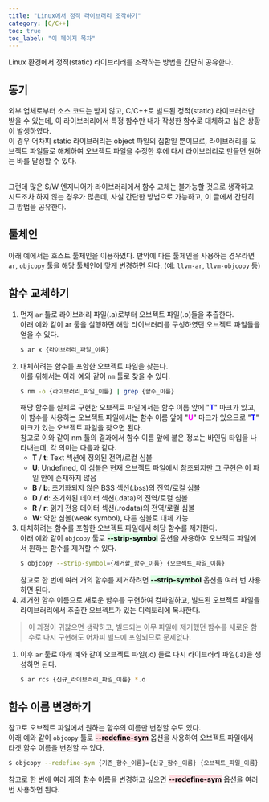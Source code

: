 ```yaml
---
title: "Linux에서 정적 라이브러리 조작하기"
category: [C/C++]
toc: true
toc_label: "이 페이지 목차"
---
```


Linux 환경에서 정적(static) 라이브리러를 조작하는 방법을 간단히 공유한다.

## 동기
외부 업체로부터 소스 코드는 받지 않고, C/C++로 빌드된 정적(static) 라이브러러만 받을 수 있는데, 이 라이브러리에서 특정 함수만 내가 작성한 함수로 대체하고 싶은 상황이 발생하였다.  
이 경우 어차피 static 라이브러리는 object 파일의 집합일 뿐이므로, 라이브러리를 오브젝트 파일들로 해체하여 오브젝트 파일을 수정한 후에 다시 라이브러리로 만들면 원하는 바를 달성할 수 있다.  
<br>

그런데 많은 S/W 엔지니어가 라이브러리에서 함수 교체는 불가능할 것으로 생각하고 시도조차 하지 않는 경우가 많은데, 사실 간단한 방법으로 가능하고, 이 글에서 간단히 그 방법을 공유한다.

## 툴체인
아래 예에서는 호스트 툴체인을 이용하였다. 만약에 다른 툴체인을 사용하는 경우라면 `ar`, `objcopy` 툴을 해당 툴체인에 맞게 변경하면 된다. (예: `llvm-ar`, `llvm-objcopy` 등)

## 함수 교체하기
1. 먼저 `ar` 툴로 라이브러리 파일(.a)로부터 오브젝트 파일(.o)들을 추출한다.  
   아래 예와 같이 ar 툴을 실행하면 해당 라이브러리를 구성하였던 오브젝트 파일들을 얻을 수 있다.
   ```sh
   $ ar x {라이브러리_파일_이름}
   ```
1. 대체하려는 함수를 포함한 오브젝트 파일을 찾는다.  
   이를 위해서는 아래 예와 같이 `nm` 툴로 찾을 수 있다.
   ```sh
   $ nm -o {라이브러리_파일_이름} | grep {함수_이름}
   ```
   해당 함수를 실제로 구현한 오브젝트 파일에서는 함수 이름 앞에 "<span style="color:blue">**T**</span>" 마크가  있고, 이 함수를 사용하는 오브젝트 파일에서는 함수 이름 앞에 "<span style="color:magenta">**U**</span>" 마크가  있으므로 "<span style="color:blue">**T**</span>" 마크가 있는 오브젝트 파일을 찾으면 된다.  
   참고로 이와 같이 nm 툴의 결과에서 함수 이름 앞에 붙은 정보는 바인딩 타입을 나타내는데, 각 의미는 다음과 같다.
   - **T** / **t**: Text 섹션에 정의된 전역/로컬 심볼
   - **U**: Undefined, 이 심볼은 현재 오브젝트 파일에서 참조되지만 그 구현은 이 파일 안에 존재하지 않음
   - **B** / **b**: 초기화되지 않은 BSS 섹션(.bss)의 전역/로컬 심볼
   - **D** / **d**: 초기화된 데이터 섹션(.data)의 전역/로컬 심볼
   - **R** / **r**: 읽기 전용 데이터 섹션(.rodata)의 전역/로컬 심볼
   - **W**: 약한 심볼(weak symbol), 다른 심볼로 대체 가능
1. 대체하려는 함수를 포함한 오브젝트 파일에서 해당 함수를 제거한다.  
   아래 예와 같이 `objcopy` 툴로 **<mark style='background-color: #dcffe4'>--strip-symbol</mark>** 옵션을 사용하여 오브젝트 파일에서 원하는 함수를 제거할 수 있다.
   ```sh
   $ objcopy --strip-symbol={제거할_함수_이름} {오브젝트_파일_이름}
   ```
   참고로 한 번에 여러 개의 함수를 제거하려면 **<mark style='background-color: #dcffe4'>--strip-symbol</mark>** 옵션을 여러 번 사용하면 된다.
1. 제거한 함수 이름으로 새로운 함수를 구현하여 컴파일하고, 빌드된 오브젝트 파일을 라이브러리에서 추출한 오브젝트가 있는 디렉토리에 복사한다.  
> 이 과정이 귀찮으면 생략하고, 빌드되는 아무 파일에 제거했던 함수를 새로운 함수로 다시 구현해도 어차피 빌드에 포함되므로 문제없다.
1. 이후 `ar` 툴로 아래 예와 같이 오브젝트 파일(.o) 들로 다시 라이브러리 파일(.a)을 생성하면 된다.
   ```sh
   $ ar rcs {신규_라이브러리_파일_이름} *.o
   ```

## 함수 이름 변경하기
참고로 오브젝트 파일에서 원하는 함수의 이름만 변경할 수도 있다.  
아래 예와 같이 `objcopy` 툴로 **<mark style='background-color: #ffdce0'>--redefine-sym</mark>** 옵션을 사용하여 오브젝트 파일에서 타겟 함수 이름을 변경할 수 있다.
```sh
$ objcopy --redefine-sym {기존_함수_이름}={신규_함수_이름} {오브젝트_파일_이름}
```
참고로 한 번에 여러 개의 함수 이름을 변경하고 싶으면 **<mark style='background-color: #ffdce0'>--redefine-sym</mark>** 옵션을 여러 번 사용하면 된다.
